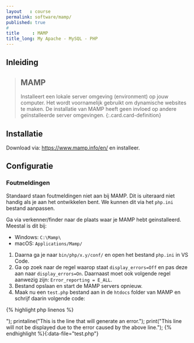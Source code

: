 ```yaml
---
layout   : course
permalink: software/mamp/
published: true
#
title     : MAMP
title_long: My Apache - MySQL - PHP
---
```


Inleiding
---------

> MAMP
> ----
> Installeert een lokale server omgeving (environment) op jouw computer. Het wordt voornamelijk gebruikt om dynamische websites te maken. De installatie van MAMP heeft geen invloed op andere geïnstalleerde server omgevingen.
{:.card.card-definition}

Installatie
-----------

Download via: <https://www.mamp.info/en/> en installeer.

Configuratie
------------

### Foutmeldingen

Standaard staan foutmeldingen niet aan bij MAMP. Dit is uiteraard niet handig als je aan het ontwikkelen bent. We kunnen dit via het `php.ini` bestand aanpassen.

Ga via verkenner/finder naar de plaats waar je MAMP hebt geinstalleerd. Meestal is dit bij:
- Windows: `C:\Mamp\`
- macOS: `Applications/Mamp/`

1. Daarna ga je naar `bin/php/x.y/conf/` en open het bestand `php.ini` in VS Code.
1. Ga op zoek naar de regel waarop staat `display_errors=Off` en pas deze aan naar `display_errors=On`. Daarnaast moet ook volgende regel aanwezig zijn: `Error_reporting = E_ALL`.
1. Bestand opslaan en start de MAMP servers opnieuw.
1. Maak nu een `test.php` bestand aan in de `htdocs` folder van MAMP en schrijf daarin volgende code:

{% highlight php linenos %}
<?php

print("The line below will generate an error.<br>");
printaline("This is the line that will generate an error.");
print("This line will not be displayed due to the error caused by the above line.");
{% endhighlight %}{:data-file="test.php"}
